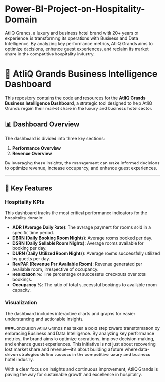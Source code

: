 # Power-BI-Project-on-Hospitality-Domain
AtliQ Grands, a luxury and business hotel brand with 20+ years of experience, is transforming its operations with Business and Data Intelligence. By analyzing key performance metrics, AtliQ Grands aims to optimize decisions, enhance guest experiences, and reclaim its market share in the competitive hospitality industry.

# 🏨 AtliQ Grands Business Intelligence Dashboard  

This repository contains the code and resources for the **AtliQ Grands Business Intelligence Dashboard**, a strategic tool designed to help AtliQ Grands regain their market share in the luxury and business hotel sector.  

## 📊 Dashboard Overview  

The dashboard is divided into three key sections:  
1. **Performance Overview**  
2. **Revenue Overview**  
  

By leveraging these insights, the management can make informed decisions to optimize revenue, increase occupancy, and enhance guest experiences.  

---

## 🚀 Key Features  

### **Hospitality KPIs**  
This dashboard tracks the most critical performance indicators for the hospitality domain:  

- **ADR (Average Daily Rate)**: The average payment for rooms sold in a specific time period.  
- **DBRN (Daily Booking Room Nights)**: Average rooms booked per day.  
- **DSRN (Daily Sellable Room Nights)**: Average rooms available for booking per day.  
- **DURN (Daily Utilized Room Nights)**: Average rooms successfully utilized by guests per day.  
- **RevPAR (Revenue Per Available Room)**: Revenue generated per available room, irrespective of occupancy.  
- **Realization %**: The percentage of successful checkouts over total bookings.  
- **Occupancy %**: The ratio of total successful bookings to available room capacity.  

### **Visualization**  
The dashboard includes interactive charts and graphs for easier understanding and actionable insights. 

###Conclusion
AtliQ Grands has taken a bold step toward transformation by embracing Business and Data Intelligence. By analyzing key performance metrics, the brand aims to optimize operations, improve decision-making, and enhance guest experiences. This initiative is not just about recovering lost market share and revenue—it’s about building a future where data-driven strategies define success in the competitive luxury and business hotel industry.

With a clear focus on insights and continuous improvement, AtliQ Grands is paving the way for sustainable growth and excellence in hospitality.

  

